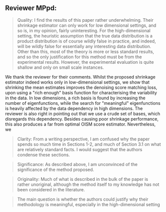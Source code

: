 ## Reviewer MPpd:

> Quality: I find the results of this paper rather underwhelming. Their shrinkage estimator can only work for low dimensional settings, and so is, in my opinion, fairly uninteresting. For the high-dimensional setting, the heuristic assumption that the true data distribution is a product distribution is of course wildly false in practice, and indeed, will be wildly false for essentially any interesting data distribution. Other than this, most of the theory is more or less standard results, and so the only justification for this method must be from the experimental results. However, the experimental evaluation is quite shallow and only on small scale instances.

We thank the reviewer for their comments. Whilst the proposed shrinkage estimator indeed works only in low-dimensional settings, we show that shrinking the mean estimates improves the denoising score matching loss, upon using a "rich enough" basis function for characterising the variability in the data. In low dimensions, a rich basis is found by increasing the number of eigenfunctions, while the search for "meaningful" eigenfunctions is heavily affected by the data dependency in high dimensions. The reviewer is also right in pointing out that we use a crude set of bases, which disregards this dependency. Besides causing poor shrinkage performance, this also produces a far from optimal OISM score estimator. Nevertheless, we 

> Clarity: From a writing perspective, I am confused why the paper spends so much time in Sections 1-2, and much of Section 3.1 on what are relatively standard facts. I would suggest that the authors condense these sections.

> Significance: As described above, I am unconvinced of the significance of the method proposed.

> Originality: Much of what is described in the bulk of the paper is rather unoriginal, although the method itself to my knowledge has not been considered in the literature.

> The main question is whether the authors could justify why their methodology is meaningful, especially in the high-dimensional setting
